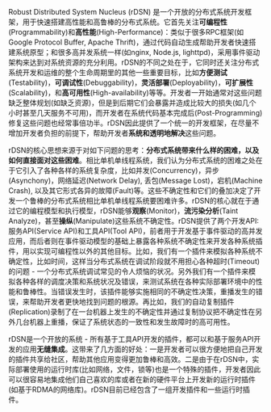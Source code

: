 Robust Distributed System Nucleus (rDSN) 是一个开放的分布式系统开发框架，用于快速搭建高性能和高鲁棒的分布式系统。它首先关注**可编程性**(Programmability)和**高性能**(High-Performance)：类似于很多RPC框架(如Google Protocol Buffer, Apache Thrift)，通过代码自动生成帮助开发者快速搭建系统原型；和很多高并发系统一样(如nginx, Node.js, lighttpd)，采用事件驱动架构来达到对系统资源的充分利用。rDSN的不同之处在于，它同时还关注分布式系统开发和运维的整个生命周期里的其他一些重要目标，比如**方便测试**(Testability)，**可调试性**(Debuggability)，**灵活部署**(Deployability)，**可扩展性**(Scalability)，和**高可用性**(High-availability)等等。开发者一开始通常对这些问题缺乏整体规划(如缺乏资源)，但是到后期它们会暴露并造成比较大的损失(如几个小时甚至几天服务不可用)，而开发者在系统代码基本完成后(Post-Programming)修复这些问题也经常事倍功半。rDSN因此提供了一个统一的开发框架，在尽量不增加开发者负担的前提下，帮助开发者**系统和透明地解决**这些问题。

rDSN的核心思想来源于对如下问题的思考：**分布式系统带来什么样的困难，以及如何直接面对这些困难**。相比单机单线程系统，我们认为分布式系统的困难之处在于它引入了各种各样的系统复杂度，比如并发(Concurrency)，异步(Asynchony)，网络延迟(Network Delay), 丢包(Message Lost)，宕机(Machine Crash), 以及其它形式各异的故障(Fault)等。这些不确定性和它们的叠加决定了开发一个鲁棒的分布式系统相比单机单线程系统要困难许多。rDSN的核心就在于通过它的编程模型和执行模型，rDSN能够**观察**(Monitor)，**流污染分析**(Taint Analyze)，甚至**操纵**(Manipulate)这些系统不确定性。rDSN提供了两个开发API: 服务API(Service API)和工具API(Tool API)，前者用于开发基于事件驱动的高并发应用，而后者则在事件驱动模型的基础上暴露各种系统不确定性来开发各种系统插件，用以实现可编程性以外的其他目标。比如，我们有一个插件来模拟各种系统不确定性，比如时间，这样当分布式系统在调试阶段就不用担心各种超时(Timeout)的问题 - 一个分布式系统调试常见的令人烦恼的状况。另外我们有一个插件来模拟各种各样的调度决策和系统状况及错误，来测试系统在各种实际部署环境中的性能和鲁棒性。当错误发生时，该插件能够实施相同的不确定性决策，重播发生的错误，来帮助开发者更快地找到问题的根源。再比如，我们的自动复制插件(Replication)录制了在一台机器上发生的不确定性并通过复制协议把不确定性在另外几台机器上重播，保证了系统状态的一致性和发生故障时的高可用性。

rDSN是一个开放的系统 - 所有基于工具API开发的插件，都可以和基于服务API开发的应用**无缝集成**。这带来了几方面的好处：一是开发者可以很方便地把自己开发的插件共享给社区，帮助其他应用变得更加鲁棒和高效。二是由于在rDSN中，实际部署使用的运行时库(比如网络，文件，锁等)也是一个特殊的插件，开发者因此可以很容易地集成他们自己喜欢的库或者在新的硬件平台上开发新的运行时插件(如基于RDMA的网络库)。rDSN目前已经包含了一组开发插件和一些运行时插件。


